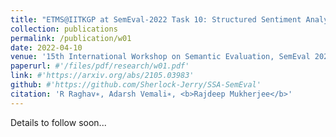 ```yaml
---
title: "ETMS@IITKGP at SemEval-2022 Task 10: Structured Sentiment Analysis Using A Generative Approach"
collection: publications
permalink: /publication/w01
date: 2022-04-10
venue: '15th International Workshop on Semantic Evaluation, SemEval 2022 (collocated with NAACL 2022)'
paperurl: #'/files/pdf/research/w01.pdf'
link: #'https://arxiv.org/abs/2105.03983'
github: #'https://github.com/Sherlock-Jerry/SSA-SemEval'
citation: 'R Raghav∗, Adarsh Vemali∗, <b>Rajdeep Mukherjee</b>'
---
```

Details to follow soon...

<!-- [Paper](/files/pdf/research/c06.pdf){: .btn--research} [Code](https://github.com/rajdeep345/MTLTS){: .btn--research} [Poster](/files/pdf/research/MTLTS_WSDM2022_fp870_Poster.pdf){: .btn--research} [Slides](https://docs.google.com/presentation/d/e/2PACX-1vRErrVbF5LqEE1oM2OO_mcvbgKc2nSoOjZ42WLx9ckwiQ-jc4ZKM-JJlH4nKf3VkUL5Q71tMvplc-O-/pub?start=false&loop=false&delayms=10000){: .btn--research} [Video](https://files.atypon.com/acm/cd7aa8b12948edfbb3d9260b4d706c7c){: .btn--research} [Citation](https://dl.acm.org/doi/10.1145/3488560.3498536){: .btn--research} -->
